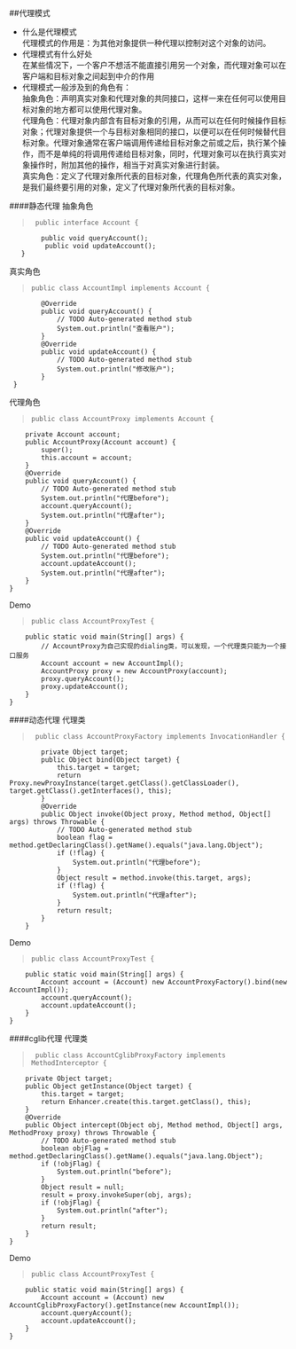 ##代理模式

* 什么是代理模式  
	代理模式的作用是：为其他对象提供一种代理以控制对这个对象的访问。
* 代理模式有什么好处  
	在某些情况下，一个客户不想活不能直接引用另一个对象，而代理对象可以在客户端和目标对象之间起到中介的作用
* 代理模式一般涉及到的角色有：  
	抽象角色：声明真实对象和代理对象的共同接口，这样一来在任何可以使用目标对象的地方都可以使用代理对象。    
	代理角色：代理对象内部含有目标对象的引用，从而可以在任何时候操作目标对象；代理对象提供一个与目标对象相同的接口，以便可以在任何时候替代目标对象。代理对象通常在客户端调用传递给目标对象之前或之后，执行某个操作，而不是单纯的将调用传递给目标对象，同时，代理对象可以在执行真实对象操作时，附加其他的操作，相当于对真实对象进行封装。  
	真实角色：定义了代理对象所代表的目标对象，代理角色所代表的真实对象，是我们最终要引用的对象，定义了代理对象所代表的目标对象。


####静态代理
抽象角色  
>      public interface Account {
	        public void queryAccount();
	         public void updateAccount();
	   } 
 
真实角色  
>     public class AccountImpl implements Account {
			@Override
			public void queryAccount() {
				// TODO Auto-generated method stub
				System.out.println("查看账户");
			}
			@Override
			public void updateAccount() {
				// TODO Auto-generated method stub
				System.out.println("修改账户");
			}
     }

代理角色  
>     public class AccountProxy implements Account {
		private Account account;
		public AccountProxy(Account account) {
			super();
			this.account = account;
		}
		@Override
		public void queryAccount() {
			// TODO Auto-generated method stub
			System.out.println("代理before");
			account.queryAccount();
			System.out.println("代理after");
		}
		@Override
		public void updateAccount() {
			// TODO Auto-generated method stub
			System.out.println("代理before");
			account.updateAccount();
			System.out.println("代理after");
		}
	}

Demo  
>     public class AccountProxyTest {
		public static void main(String[] args) {
			// AccountProxy为自己实现的dialing类，可以发现，一个代理类只能为一个接口服务
			Account account = new AccountImpl();
			AccountProxy proxy = new AccountProxy(account);
			proxy.queryAccount();
			proxy.updateAccount();
		}
	}
####动态代理
代理类  
>      public class AccountProxyFactory implements InvocationHandler {
			private Object target;
			public Object bind(Object target) {
				this.target = target;
				return Proxy.newProxyInstance(target.getClass().getClassLoader(), target.getClass().getInterfaces(), this);
			}
			@Override
			public Object invoke(Object proxy, Method method, Object[] args) throws Throwable {
				// TODO Auto-generated method stub
				boolean flag = method.getDeclaringClass().getName().equals("java.lang.Object");
				if (!flag) {
					System.out.println("代理before");
				}
				Object result = method.invoke(this.target, args);
				if (!flag) {
					System.out.println("代理after");
				}
				return result;
			}
		}

Demo  
>     public class AccountProxyTest {
		public static void main(String[] args) {
			Account account = (Account) new AccountProxyFactory().bind(new AccountImpl());
			account.queryAccount();
			account.updateAccount();
		}
	}

####cglib代理
代理类  
>      public class AccountCglibProxyFactory implements MethodInterceptor {
		private Object target;
		public Object getInstance(Object target) {
			this.target = target;
			return Enhancer.create(this.target.getClass(), this);
		}
		@Override
		public Object intercept(Object obj, Method method, Object[] args, MethodProxy proxy) throws Throwable {
			// TODO Auto-generated method stub
			boolean objFlag = method.getDeclaringClass().getName().equals("java.lang.Object");
			if (!objFlag) {
				System.out.println("before");
			}
			Object result = null;
			result = proxy.invokeSuper(obj, args);
			if (!objFlag) {
				System.out.println("after");
			}
			return result;
		}
	}

Demo  
>     public class AccountProxyTest {
		public static void main(String[] args) {
			Account account = (Account) new AccountCglibProxyFactory().getInstance(new AccountImpl());
			account.queryAccount();
			account.updateAccount();
		}
    }

